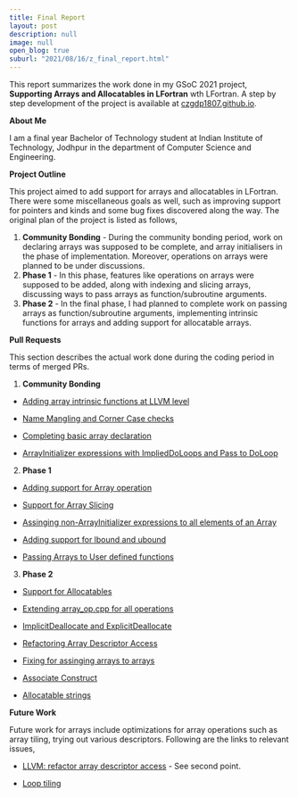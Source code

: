 ```yaml
---
title: Final Report
layout: post
description: null
image: null
open_blog: true
suburl: "2021/08/16/z_final_report.html"
---
```


This report summarizes the work done in my GSoC 2021 project, **Supporting Arrays and Allocatables in LFortran** wth LFortran. A step by step development of the project is available at [czgdp1807.github.io](https://czgdp1807.github.io).

**About Me**

I am a final year Bachelor of Technology student at Indian Institute of Technology, Jodhpur in the department of Computer Science and Engineering.


**Project Outline**

This project aimed to add support for arrays and allocatables in LFortran.  There were some miscellaneous goals as well, such as improving support for pointers and kinds and some bug fixes discovered along the way. The original plan of the project is listed as follows,

1. **Community Bonding** - During the community bonding period, work on declaring arrays was supposed to be complete, and array initialisers in the phase of implementation. Moreover, operations on arrays were planned to be under discussions.
2. **Phase 1** - In this phase, features like operations on arrays were supposed to be added, along with indexing and slicing arrays, discussing ways to pass arrays as function/subroutine arguments.
3. **Phase 2** - In the final phase, I had planned to complete work on passing arrays as function/subroutine arguments, implementing intrinsic functions for arrays and adding support for allocatable arrays.

**Pull Requests**

This section describes the actual work done during the coding period in terms of merged PRs.

1. **Community Bonding**

- [Adding array intrinsic functions at LLVM level](https://gitlab.com/lfortran/lfortran/-/merge_requests/918)

- [Name Mangling and Corner Case checks](https://gitlab.com/lfortran/lfortran/-/merge_requests/930)

- [Completing basic array declaration](https://gitlab.com/lfortran/lfortran/-/merge_requests/931)

- [ArrayInitializer expressions with ImpliedDoLoops and Pass to DoLoop](https://gitlab.com/lfortran/lfortran/-/merge_requests/932)

2. **Phase 1**

- [Adding support for Array operation](https://gitlab.com/lfortran/lfortran/-/merge_requests/939)

- [Support for Array Slicing](https://gitlab.com/lfortran/lfortran/-/merge_requests/943)

- [Assinging non-ArrayInitializer expressions to all elements of an Array](https://gitlab.com/lfortran/lfortran/-/merge_requests/944)

- [Adding support for lbound and ubound](https://gitlab.com/lfortran/lfortran/-/merge_requests/946)

- [Passing Arrays to User defined functions](https://gitlab.com/lfortran/lfortran/-/merge_requests/947)

3. **Phase 2**

- [Support for Allocatables](https://gitlab.com/lfortran/lfortran/-/merge_requests/976)

- [Extending array_op.cpp for all operations](https://gitlab.com/lfortran/lfortran/-/merge_requests/998)

- [ImplicitDeallocate and ExplicitDeallocate](https://gitlab.com/lfortran/lfortran/-/merge_requests/1018)

- [Refactoring Array Descriptor Access](https://gitlab.com/lfortran/lfortran/-/merge_requests/1026)

- [Fixing for assinging arrays to arrays](https://gitlab.com/lfortran/lfortran/-/merge_requests/1054)

- [Associate Construct](https://gitlab.com/lfortran/lfortran/-/merge_requests/1097)

- [Allocatable strings](https://gitlab.com/lfortran/lfortran/-/merge_requests/1104)

**Future Work**

Future work for arrays include optimizations for array operations such as array tiling, trying out various descriptors. Following are the links to relevant issues,

- [LLVM: refactor array descriptor access](https://gitlab.com/lfortran/lfortran/-/issues/418) - See second point.

- [Loop tiling](https://gitlab.com/lfortran/lfortran/-/issues/428)
